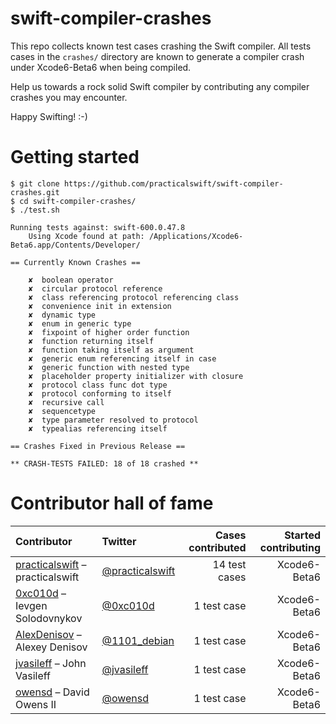 swift-compiler-crashes
======================

This repo collects known test cases crashing the Swift compiler. All tests cases in the `crashes/` directory are known to generate a compiler crash under Xcode6-Beta6 when being compiled.

Help us towards a rock solid Swift compiler by contributing any compiler crashes you may encounter.

Happy Swifting! :-)

Getting started
===============

```
$ git clone https://github.com/practicalswift/swift-compiler-crashes.git
$ cd swift-compiler-crashes/
$ ./test.sh

Running tests against: swift-600.0.47.8
    Using Xcode found at path: /Applications/Xcode6-Beta6.app/Contents/Developer/

== Currently Known Crashes ==

    ✘  boolean operator
    ✘  circular protocol reference
    ✘  class referencing protocol referencing class
    ✘  convenience init in extension
    ✘  dynamic type
    ✘  enum in generic type
    ✘  fixpoint of higher order function
    ✘  function returning itself
    ✘  function taking itself as argument
    ✘  generic enum referencing itself in case
    ✘  generic function with nested type
    ✘  placeholder property initializer with closure
    ✘  protocol class func dot type
    ✘  protocol conforming to itself
    ✘  recursive call
    ✘  sequencetype
    ✘  type parameter resolved to protocol
    ✘  typealias referencing itself

== Crashes Fixed in Previous Release ==

** CRASH-TESTS FAILED: 18 of 18 crashed **

```

Contributor hall of fame
========================

| Contributor | Twitter | Cases contributed | Started contributing |
| :---------- | :------ | ----------------: | -------------------: |
| <a href="https://github.com/practicalswift">practicalswift</a> – practicalswift | <a href="https://twitter.com/practicalswift">@practicalswift</a> | 14 test cases | Xcode6-Beta6 |
| <a href="https://github.com/0xc010d">0xc010d</a> – Ievgen Solodovnykov | <a href="https://twitter.com/0xc010d">@0xc010d</a> | 1 test case | Xcode6-Beta6 |
| <a href="https://github.com/AlexDenisov">AlexDenisov</a> – Alexey Denisov | <a href="https://twitter.com/1101_debian">@1101_debian</a> | 1 test case | Xcode6-Beta6 |
| <a href="https://github.com/jvasileff">jvasileff</a> – John Vasileff | <a href="https://twitter.com/jvasileff">@jvasileff</a> | 1 test case | Xcode6-Beta6 |
| <a href="https://github.com/owensd">owensd</a> – David Owens II | <a href="https://twitter.com/owensd">@owensd</a> | 1 test case | Xcode6-Beta6 |
